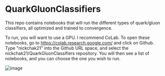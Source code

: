 # QuarkGluonClassifiers
This repo contains notebooks that will run the different types of quark/gluon classifiers, all optimized and trained to convergence.

To run, you will want to use a GPU. I recommend CoLab. To open these notebooks, go to https://colab.research.google.com/ and click on Github. Type "nickchak21" into the Github URL space, and select the nickchak21/QuarkGluonClassifiers repository. You will then see a list of notebooks, and you can choose the one you wish to run.

![image](https://user-images.githubusercontent.com/55861445/68804437-b352d080-062f-11ea-9fd3-0245b8c7bd5a.png)

